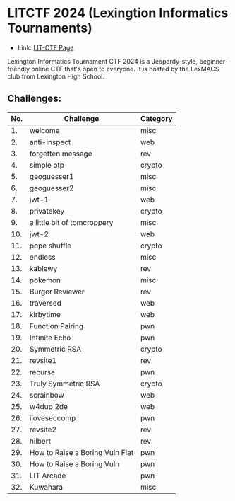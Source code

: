 # LITCTF 2024 (Lexingtion Informatics Tournaments)

- Link: [LIT-CTF Page](https://lit.lhsmathcs.org/)

Lexington Informatics Tournament CTF 2024 is a Jeopardy-style, beginner-friendly online CTF that's open to everyone. It is hosted by the LexMACS club from Lexington High School.

## Challenges:

|No.|Challenge|Category|
|---|---------|--------|
|1. |welcome  |misc    |
|2. |anti-inspect|web  |
|3. |forgetten message|rev|
|4. |simple otp|crypto|
|5. |geoguesser1|misc|
|6. |geoguesser2|misc|
|7. |jwt-1      |web|
|8. |privatekey |crypto|
|9. |a little bit of tomcroppery|misc|
|10.|jwt-2      |web|
|11.|pope shuffle|crypto|
|12.|endless|misc|
|13.|kablewy|rev|
|14.|pokemon|misc|
|15.|Burger Reviewer|rev|
|16.|traversed|web|
|17.|kirbytime|web|
|18.|Function Pairing|pwn|
|19.|Infinite Echo|pwn|
|20.|Symmetric RSA|crypto|
|21.|revsite1|rev|
|22.|recurse|pwn|
|23.|Truly Symmetric RSA|crypto|
|24.|scrainbow|web|
|25.|w4dup 2de|web|
|26.|iloveseccomp|pwn|
|27.|revsite2|rev|
|28.|hilbert|rev|
|29.|How to Raise a Boring Vuln Flat|pwn|
|30.|How to Raise a Boring Vuln|pwn|
|31.|LIT Arcade|pwn|
|32.|Kuwahara|misc|

